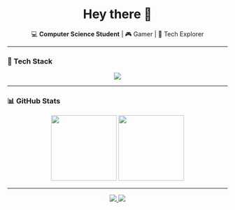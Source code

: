 <h1 align="center">Hey there 👋</h1>

<p align="center">
  💻 <b>Computer Science Student</b> | 🎮 Gamer | 🧠 Tech Explorer
</p>

---

### 🧠 Tech Stack
<p align="center">
  <img src="https://skillicons.dev/icons?i=linux,cpp,java,python,django,lua,html,css,js,react,git,github,vscode" />
</p>

---

### 📊 GitHub Stats
<p align="center">
  <img src="https://github-readme-stats.vercel.app/api?username=OmarHesham2356&show_icons=true&theme=tokyonight" height="150"/>
  <img src="https://github-readme-stats.vercel.app/api/top-langs/?username=OmarHesham2356&layout=compact&theme=tokyonight" height="150"/>
</p>

---

<p align="center">
  <a href="https://www.linkedin.com/in/omar-hesham-/" target="_blank">
    <img src="https://img.shields.io/badge/LinkedIn-0077B5?style=for-the-badge&logo=linkedin&logoColor=white"/>
  </a>
  <a href="mailto:omar.heshamd@gmail.com">
    <img src="https://img.shields.io/badge/Email-D14836?style=for-the-badge&logo=gmail&logoColor=white"/>
  </a>
</p>
